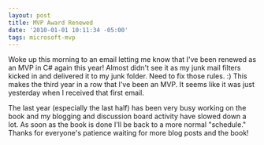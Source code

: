 ```yaml
---
layout: post
title: MVP Award Renewed
date: '2010-01-01 10:11:34 -05:00'
tags: microsoft-mvp
---
```


Woke up this morning to an email letting me know that I've been renewed as an MVP in C# again this year! Almost didn't see it as my junk mail filters kicked in and delivered it to my junk folder. Need to fix those rules. :) This makes the third year in a row that I've been an MVP. It seems like it was just yesterday when I received that first email.

The last year (especially the last half) has been very busy working on the book and my blogging and discussion board activity have slowed down a lot. As soon as the book is done I'll be back to a more normal "schedule." Thanks for everyone's patience waiting for more blog posts and the book!
